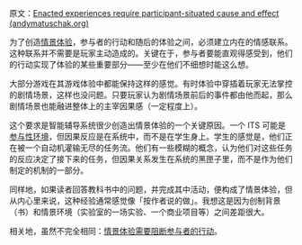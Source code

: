 原文：[Enacted experiences require participant-situated cause and effect (andymatuschak.org)](https://notes.andymatuschak.org/z3JVez8dDfxTHY1K9tHUfLLcgLkUmXQ2HKXUU)

为了创造[情景体验](https://notes.andymatuschak.org/z3KASfpz5AmNmqM2m517Jbs1EvXrLN7NkeYWH)，参与者的行动和随后的体验之间，必须建立内在的情感联系。这种联系并不需要是玩家主动造成的。关键在于，参与者要能直观得感受到，他们的行动实现了体验的某些重要部分——至少在他们不细想时能这么想。

大部分游戏在其游戏体验中都能保持这样的感觉。有时体验中穿插着玩家无法掌控的剧情场景，这样也没问题。只要玩家认为剧情场景前后的事件都由他而起，那么剧情场景也能融进整体上的主宰因果感（一定程度上）。

这个要求是智能辅导系统很少创造出情景体验的一个关键原因。一个 ITS 可能是[参与性环境](https://notes.andymatuschak.org/z63gaUtZqb9mMUKRf85UhtEFPMgBBJbqvT2r8)，但因果反应是在系统中，而不是在学生身上。学生的感觉是，他们正在被一个自动机灌输无尽的任务流。他们有一些模糊的概念，认为他们对这些任务的反应决定了接下来的任务，但因果关系发生在系统的黑匣子里，而不是作为他们制定的机制的一部分。

同样地，如果读者回答教科书中的问题，并完成其中活动，便构成了情景体验，但从内心里来说，这种经验通常感觉像「按作者说的做」。我想这是因为创制背景（书）和情景环境（实验室的一场实验、一个商业项目等）之间差距很大。

相关地，虽然不完全相同：[情景体验需要阻断参与者的行动](https://notes.andymatuschak.org/z3k51usSRurffGVzeRMc7EBaeKRNMvWiPMmBH)。